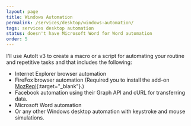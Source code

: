 ```yaml
---
layout: page
title: Windows Automation
permalink: /services/desktop/windows-automation/
tags: services desktop automation
status: doesn't have Microsoft Word for Word automation
order: 5
---
```


I'll use AutoIt v3 to create a macro or a script for automating your routine and repetitive tasks and that includes the following:

 - Internet Explorer browser automation
 - FireFox browser automation (Required you to install the add-on [MozRepl](https://addons.mozilla.org/en-US/firefox/addon/mozrepl/){:target="_blank"}.)
 - Facebook automation using their Graph API and cURL for transferring data.
 - Microsoft Word automation
 - Or any other Windows desktop automation with keystroke and mouse simulations.
